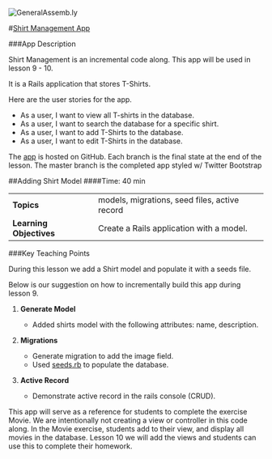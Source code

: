 ![GeneralAssemb.ly](http://studio.generalassemb.ly/GA_Slide_Assets/Code_along_icon_md.png)


#[Shirt Management App](https://github.com/TheBEWDifulPeople/ShirtsAppByLesson/branches)

###App Description
 
Shirt Management is an incremental code along. This app will be used in lesson 9 - 10. 

It is a Rails application that stores T-Shirts. 

Here are the user stories for the app. 

*	As a user, I want to view all T-shirts in the database. 
*	As a user, I want to search the database for a specific shirt.
*	As a user, I want to add T-Shirts to the database.
*	As a user, I want to edit T-Shirts in the database.

The [app](https://github.com/TheBEWDifulPeople/ShirtsAppByLesson/branches) is hosted on GitHub. Each branch is the final state at the end of the 
lesson. The master branch is the completed app styled w/ Twitter Bootstrap


##Adding Shirt Model
####Time: 40 min

| | |
| ------------- |:-------------|
| __Topics__ |models, migrations, seed files, active record| 
| __Learning Objectives__ | Create a Rails application with a model.| 




###Key Teaching Points

During this lesson we add a Shirt model and populate it with a seeds file.

Below is our suggestion on how to incrementally build this app during lesson 9.

1.	__Generate Model__

	*	Added shirts model with the following attributes: name, description.

2.	__Migrations__

	*	Generate migration to add the image field.
	*	Used [seeds.rb](/) to populate the database.

3.	__Active Record__

	*	Demonstrate active record in the rails console (CRUD).
		

This app will serve as a reference for students to complete the exercise Movie. We are intentionally not creating a view or controller in this code along. In the Movie exercise, students add to their view, and display all movies in the database. Lesson 10 we will add the views and students can use this to complete their homework.
